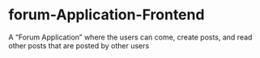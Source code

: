 # forum-Application-Frontend
A “Forum Application” where the users can come, create posts, and read other posts that are posted by other users
